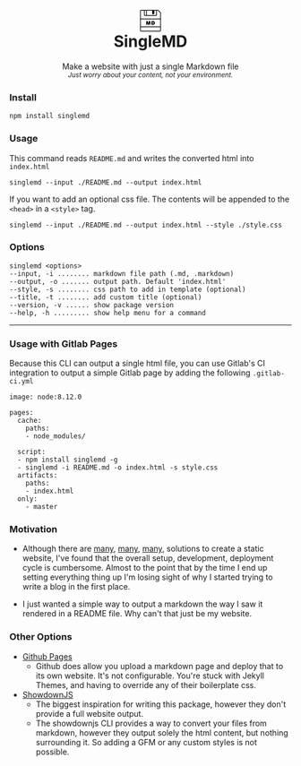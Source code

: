<div align="center">

<h1>
  <svg xmlns="http://www.w3.org/2000/svg" xmlns:xlink="http://www.w3.org/1999/xlink" version="1.1" x="0px" y="0px" viewBox="0 0 100 100" enable-background="new 0 0 100 100" xml:space="preserve" width="40px" height="40px" alt="Save MD by Liliane Lass Erbe from the Noun Project"><path d="M35.837,67.833h-4.631V51.896h6.231l2.207,7.952c0.029,0.108,0.087,0.355,0.173,0.741c0.087,0.386,0.21,0.918,0.368,1.596  c0.101-0.534,0.195-1.001,0.281-1.401c0.087-0.4,0.162-0.701,0.228-0.903l2.261-7.984h6.221v15.937h-4.63l0.043-7.844  c0-0.476,0.002-0.939,0.006-1.391c0.003-0.45,0.009-0.917,0.016-1.4c-0.173,0.822-0.382,1.72-0.627,2.693l-0.033,0.141l-1.969,7.801  h-3.57l-1.99-7.627c-0.094-0.347-0.188-0.743-0.281-1.19s-0.217-1.053-0.368-1.817c0.021,0.686,0.038,1.272,0.049,1.764  c0.011,0.49,0.017,0.883,0.017,1.179V67.833z M54.422,67.833V51.896h6.188c1.572,0,2.742,0.07,3.511,0.211  c0.768,0.142,1.437,0.374,2.007,0.698c1.104,0.649,1.933,1.562,2.488,2.737s0.833,2.622,0.833,4.338c0,1.804-0.345,3.32-1.033,4.55  s-1.704,2.144-3.046,2.742c-0.519,0.238-1.17,0.408-1.952,0.509c-0.783,0.101-2.036,0.151-3.76,0.151H54.422z M59.539,63.798h1.374  c1.276,0,2.162-0.285,2.656-0.855c0.494-0.569,0.741-1.59,0.741-3.062c0-1.435-0.253-2.452-0.758-3.051s-1.363-0.897-2.574-0.897  h-1.439V63.798z M85.249,2.083h-6.916H21.332H7.533c-2.205,0-4,1.795-4,4v34.854v37.89v15.09c0,2.205,1.795,4,4,4h84.931  c2.205,0,4-1.795,4-4v-15.09v-37.89V14.593L85.249,2.083z M59.999,21.166h4.416c1.381,0,2.5-1.245,2.5-2.782V5.083h8.418v19.166  c0,0.552-0.449,1-1,1H33.462V5.083h24.037v13.301C57.499,19.921,58.618,21.166,59.999,21.166z M30.462,5.083v20.166h-5.13  c-0.553,0-1-0.448-1-1V5.083H30.462z M6.533,43.938h86.931v31.89H6.533V43.938z M93.464,93.917c0,0.551-0.449,1-1,1H7.533  c-0.551,0-1-0.449-1-1v-15.09h86.931V93.917z M6.533,40.938V6.083c0-0.551,0.449-1,1-1h13.799v19.166c0,2.206,1.793,4,4,4h49.001  c2.205,0,4-1.794,4-4V5.083h5.576l9.555,10.657v25.197H6.533z"/></svg>
  <br/>
  SingleMD
</h1>

<p>
  Make a website with just a single Markdown file
  <br>
  <small><em>Just worry about your content, not your environment.</em></small>
</p>
</div>

### Install

```
npm install singlemd
```

### Usage

This command reads `README.md` and writes the converted html into `index.html`

```
singlemd --input ./README.md --output index.html
```

If you want to add an optional css file. The contents will be appended to the `<head>` in a `<style>` tag. 

```
singlemd --input ./README.md --output index.html --style ./style.css
```

### Options
```
singlemd <options>
--input, -i ........ markdown file path (.md, .markdown)
--output, -o ....... output path. Default 'index.html'
--style, -s ........ css path to add in template (optional)
--title, -t ........ add custom title (optional)
--version, -v ...... show package version
--help, -h ......... show help menu for a command
```

---

### Usage with Gitlab Pages

Because this CLI can output a single html file, you can use Gitlab's CI integration to output a simple Gitlab page by adding the following `.gitlab-ci.yml`

```
image: node:8.12.0 

pages:
  cache:
    paths:
    - node_modules/

  script:
  - npm install singlemd -g
  - singlemd -i README.md -o index.html -s style.css
  artifacts:
    paths:
    - index.html
  only:
    - master
```

### Motivation
* Although there are [many](https://jekyllrb.com/), [many](https://www.gatsbyjs.org/), [many](https://gohugo.io/), solutions to create a static website, I've found that the
overall setup, development, deployment cycle is cumbersome. Almost to the point that by the time I 
end up setting everything thing up I'm losing sight of why I started trying to write a blog in the first place.

* I just wanted a simple way to output a markdown the way I saw it rendered in a README file. 
  Why can't that just be my website. 


### Other Options
* [Github Pages](https://pages.github.com/)
  * Github does allow you upload a markdown page and deploy that to its own website. It's not configurable.
    You're stuck with Jekyll Themes, and having to override any of their boilerplate css. 
* [ShowdownJS](https://github.com/showdownjs/showdown)
  * The biggest inspiration for writing this package, however they don't provide a full website output.
  * The showdownjs CLI provides a way to convert your files from markdown, however they output solely
    the html content, but nothing surrounding it. So adding a GFM or any custom styles is not possible. 
